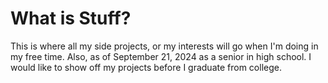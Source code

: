 # What is Stuff?
This is where all my side projects, or my interests will go when I'm doing in my free time. Also, as of September 21, 2024 as a senior in high school. I would like to show off my projects before I graduate from college.